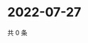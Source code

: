 # 2022-07-27

共 0 条

<!-- BEGIN WEIBO -->
<!-- 最后更新时间 Wed Jul 27 2022 21:43:02 GMT+0800 (China Standard Time) -->

<!-- END WEIBO -->
